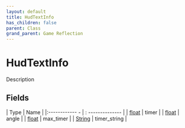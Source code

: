 ```yaml
---
layout: default
title: HudTextInfo
has_children: false
parent: Class
grand_parent: Game Reflection
---
```

# HudTextInfo
Description 

## Fields
| Type | Name |
|:------------ - | : -------------- |
| [float](game-reflection/components/float.md) | timer |
| [float](game-reflection/components/float.md) | angle |
| [float](game-reflection/components/float.md) | max_timer |
| [String](game-reflection/components/string.md) | timer_string |

